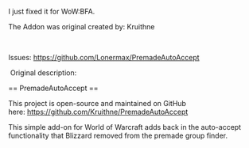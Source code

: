 I just fixed it for WoW:BFA.

The Addon was original created by: Kruithne

 

Issues: https://github.com/Lonermax/PremadeAutoAccept


 Original description:

== PremadeAutoAccept ==

This project is open-source and maintained on GitHub here: https://github.com/Kruithne/PremadeAutoAccept

This simple add-on for World of Warcraft adds back in the auto-accept functionality that Blizzard removed from the premade group finder.